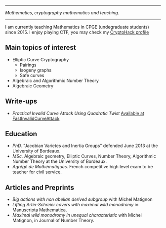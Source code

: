 

***

_Mathematics, cryptography  mathematics and teaching._ 

***

I am currently teaching Mathematics in CPGE (undegraduate students) since 2015.
I enjoy playing CTF, you may check my [CryptoHack profile](https://cryptohack.org/user/pierre_c/)

## Main topics of interest 

+ Elliptic Curve Cryptography
    + Pairings
    + Isogeny graphs
    + Safe curves
+ Algebraic and Algorithmic Number Theory
+ Algebraic Geometry

## Write-ups

+ _Practical Invalid Curve Attack Using Quadratic Twist_ [Available at FastInvalidCurveAttack](https://github.com/pierrechr/pierre.c/tree/main/FastInvalidCurve)

## Education 

+ _PhD._ "Jacobian Varietes and Inertia Groups" defended June 2013 at the University of Bordeaux.
+ _MSc._ Algebraic geometry, Elliptic Curves, Number Theory, Algorithmic Number Theory at the University of Bordeaux.
+ _Agrégé de Mathématiques._ French competitive high level exam to be teacher for civil service.

## Articles and Preprints

+ _Big actions with non abelian derived subgroup_ with Michel Matignon 
+ _Lifting Artin-Schreier covers with maximal wild monodromy_  in  Manuscripta Mathematica.
+ _Maximal wild monodromy in unequal characteristic_ with Michel Matignon, in Journal of Number Theory.

